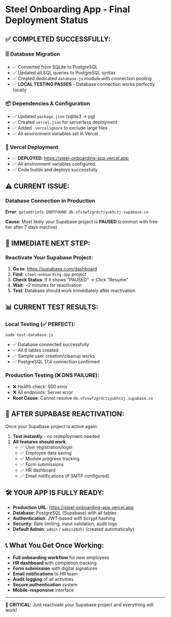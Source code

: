 # Steel Onboarding App - Final Deployment Status

## ✅ **COMPLETED SUCCESSFULLY:**

### 🗄️ Database Migration
- ✅ Converted from SQLite to PostgreSQL
- ✅ Updated all SQL queries to PostgreSQL syntax
- ✅ Created dedicated `database.js` module with connection pooling
- ✅ **LOCAL TESTING PASSES** - Database connection works perfectly locally

### 📦 Dependencies & Configuration  
- ✅ Updated `package.json` (sqlite3 → pg)
- ✅ Created `vercel.json` for serverless deployment
- ✅ Added `.vercelignore` to exclude large files
- ✅ All environment variables set in Vercel

### 🚀 Vercel Deployment
- ✅ **DEPLOYED**: https://steel-onboarding-app.vercel.app
- ✅ All environment variables configured
- ✅ Code builds and deploys successfully

## ⚠️ **CURRENT ISSUE:**

### Database Connection in Production
**Error**: `getaddrinfo ENOTFOUND db.sfsswfzgrdctiyukhczj.supabase.co`

**Cause**: Most likely your Supabase project is **PAUSED** (common with free tier after 7 days inactive)

## 🔧 **IMMEDIATE NEXT STEP:**

### Reactivate Your Supabase Project:
1. **Go to**: https://supabase.com/dashboard
2. **Find**: `steel-onboarding-app` project  
3. **Check Status**: If it shows "PAUSED" → Click "Resume"
4. **Wait**: ~2 minutes for reactivation
5. **Test**: Database should work immediately after reactivation

## 📊 **CURRENT TEST RESULTS:**

### Local Testing (✅ PERFECT):
```bash
node test-database.js
```
- ✅ Database connected successfully
- ✅ All 6 tables created
- ✅ Sample user creation/cleanup works
- ✅ PostgreSQL 17.4 connection confirmed

### Production Testing (❌ DNS FAILURE):
- ❌ Health check: 500 error
- ❌ All endpoints: Server error  
- **Root Cause**: Cannot resolve `db.sfsswfzgrdctiyukhczj.supabase.co`

## 🎯 **AFTER SUPABASE REACTIVATION:**

Once your Supabase project is active again:

1. **Test instantly** - no redeployment needed
2. **All features should work**:
   - ✅ User registration/login  
   - ✅ Employee data saving
   - ✅ Module progress tracking
   - ✅ Form submissions
   - ✅ HR dashboard
   - ✅ Email notifications (if SMTP configured)

## 🛠️ **YOUR APP IS FULLY READY:**

- **Production URL**: https://steel-onboarding-app.vercel.app
- **Database**: PostgreSQL (Supabase) with all tables
- **Authentication**: JWT-based with bcrypt hashing
- **Security**: Rate limiting, input validation, audit logs
- **Default Admin**: `admin` / `admin2025!` (created automatically)

## 📞 **What You Get Once Working:**

- **Full onboarding workflow** for new employees
- **HR dashboard** with completion tracking  
- **Form submission** with digital signatures
- **Email notifications** to HR team
- **Audit logging** of all activities
- **Secure authentication** system
- **Mobile-responsive** interface

---

**🚨 CRITICAL**: Just reactivate your Supabase project and everything will work!
